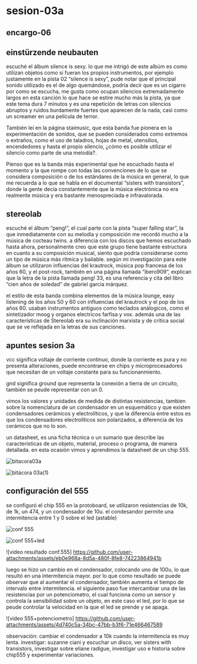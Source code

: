 # sesion-03a

## encargo-06

## einstürzende neubauten

escuché el álbum silence is sexy. lo que me intrigó de este albúm es como utilizan objetos como si fueran los propios instrumentos, por ejemplo justamente en la pista 02 “silence is sexy”, pude notar que el principal sonido utilizado es el de algo quemándose, podría decir que es un cigarro por como se escucha, me gusta como ocupan silencios extremadamente largos en esta canción lo que hace se estire mucho más la pista, ya que este tema dura 7 minutos y es una repetición de letras con silencios abruptos y ruidos burdamente fuertes que aparecen de la nada, casi como un screamer en una película de terror.

También leí en la página staimusic, que esta banda fue pionera en la experimentación de sonidos, que se pueden considerados como extremos o extraños, como el uso de taladros, hojas de metal, utensilios, encendedores y hasta el propio silencio, ¿cómo es posible utilizar el silencio como parte de una melodía?.

Pienso que es la banda más experimental que he escuchado hasta el momento y la que rompe con todas las convenciones de lo que se considera composición o de los estándares de la música en general, lo que me recuerda a lo que se habla en el documental “sisters with transistors”, donde la gente decía constantemente que la música electrónica no era realmente música y era bastante menospreciada e infravalorada.

## stereolab

escuché el álbum “peng!”, el cual parte con la pista “super falling star”, la que inmediatamente con su melodía y composición me recordó mucho a la música de cocteau twins. a diferencia con los discos que hemos escuchado hasta ahora, personalmente creo que este grupo tiene bastante estructura en cuanto a su composición musical, siento que podría considerarse como un tipo de música más rítmica y bailable. según mi investigación para este álbum se utilizaron influencias del krautrock, música pop francesa de los años 60, y el post-rock, también en una página llamada “ibero909”, explican que la letra de la  pista llamada peng! 33, es una referencia y cita del libro “cien años de soledad” de gabriel garcía márquez.

el estilo de esta banda combina elementos de la música lounge, easy listening de los años 50 y 60 con influencias del krautrock y el pop de los años 60. usaban instrumentos antiguos como teclados análogicos, como el sintetizador moog y organos electricos farfisa y vox. además una de las características de Stereolab era su inclinación marxista y de crítica social que se ve reflejada en la letras de sus canciones.

## apuntes sesion 3a

vcc significa voltaje de corriente continuo, donde la corriente es pura y no presenta alteraciones, puede encontrarse en chips y microprocesadores que necesitan de un voltaje constante para su funcionanmiento.

gnd significa ground que representa la conexión a tierra de un circuito, también se peude representar con un 0.

vimos los valores y unidades de medida de distintas resistencias, tambien sobre la nomenclatura de un condensador en un esquemático y que existen condensadores cerámicos y electrolíticos, y que la diferencia entre estos es que los condensadores electrolíticos son polarizados, a diferencia de los cerámicos que no lo son.

un datasheet, es una ficha técnica o un sumario que describe las características de un objeto, material, proceso o programa, de manera detallada. en esta ocasión vimos y aprendimos la datasheet de un chip 555.

![bitacora03a](https://github.com/user-attachments/assets/80d3eda0-e571-4909-8dc2-4a7f4e1c4e2a)

![bitácora 03a(1)](https://github.com/user-attachments/assets/0987ef05-23bd-4b2c-829a-7074d5c9398c)

## configuración del 555

se configuró el chip 555 en la protoboard, se utilizaron resistencias de 10k, de 1k, un 474, y un condensador de 10u. el condesandor permite una intermitencia entre 1 y 0 sobre el led (astable)

![conf 555](https://github.com/user-attachments/assets/2d4fc57c-6635-4c26-ad4a-b57163345fb5)

![conf 555+led](https://github.com/user-attachments/assets/f61d70ce-5483-4cf5-b2f0-c04bd6e57380)

![video resultado conf.555]
<https://github.com/user-attachments/assets/eb0e968a-8d5a-480f-8fe8-74223864941b>

luego se hizo un cambio en el condensador, colocando uno de 100u, lo que resultó en una intermitencia mayor. por lo que como resultado se puede observar que al aumentar el condensador, también aumenta el tiempo de intervalo entre intermitencia.
el siguiente paso fue intercambiar una de las resistencias por un potenciometro, el cual funciona como un sensor y controla la sensibilidad sobre un objeto, en este caso el led, por lo que se peude controlar la velocidad en la que el led se prende y se apaga.

![video 555+potenciometro]
<https://github.com/user-attachments/assets/4d740c5a-34bc-47bb-b3f6-71e466467589>

observación: cambiar el condensador a 10k cuando la intermitencia es muy lenta.
investigar: suzanne ciani y escuchar un disco, ver sisters with transistors, investigar sobre eliane radigue, investigar uso e historia sobre chip555 y experimentar variaciones.
